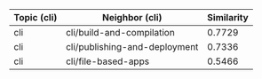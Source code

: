 | Topic (cli) | Neighbor (cli) | Similarity |
|-------------|-------------------|------------|
| cli | cli/build-and-compilation | 0.7729 |
| cli | cli/publishing-and-deployment | 0.7336 |
| cli | cli/file-based-apps | 0.5466 |
